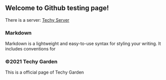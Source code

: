 ## Welcome to Github testing page!

There is a server:  [Techy Server](https://omix122.github.io/server.techygarden)

### Markdown

Markdown is a lightweight and easy-to-use syntax for styling your writing. It includes conventions for


### ©2021 Techy Garden

This is a official page of Techy Garden
